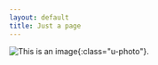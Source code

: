 ```yaml
---
layout: default
title: Just a page
---
```


![This is an image](https://via.placeholder.com/150){:class="u-photo"}.
